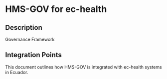 # HMS-GOV for ec-health

## Description

Governance Framework

## Integration Points

This document outlines how HMS-GOV is integrated with ec-health systems in Ecuador.
